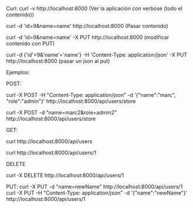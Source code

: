 Curl:
curl -v http://localhost:8000 (Ver la aplicación con verbose (todo el contenido))

curl -d 'id=9&name=name' http://localhost:8000 (Pasar contenido)

curl -d 'id=9&name=name' -X PUT http://localhost:8000 (modificar contenido con PUT)

curl -d {'id'=9&'name'='name'} -H 'Content-Type: application/json'  -X PUT http://localhost:8000 (pasar un json al put)

Ejemplos: 

POST:

curl -X POST -H "Content-Type: application/json" -d '{"name":"marc", "role":"admin"}' http://localhost:8000/api/users/store

curl -X POST -d "name=marc2&role=admin2" http://localhost:8000/api/users/store


GET:

curl http://localhost:8000/api/users

curl http://localhost:8000/api/users/1


DELETE 

curl -X DELETE http://localhost:8000/api/users/1


PUT:
curl -X PUT -d "name=newName" http://localhost:8000/api/users/1
curl -X PUT -H "Content-Type: application/json" -d '{"name":"newName"}' http://localhost:8000/api/users/1

